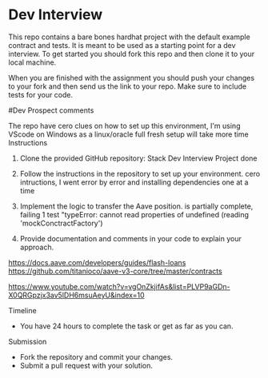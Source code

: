 # Dev Interview

This repo contains a bare bones hardhat project with the default example contract and tests. It is meant to be used as a starting point for a dev interview. To get started you should fork this repo and then clone it to your local machine.

When you are finished with the assignment you should push your changes to your fork and then send us the link to your repo. Make sure to include tests for your code.


#Dev Prospect comments

The repo have cero clues on how to set up this environment, I'm using VScode on Windows as a linux/oracle full fresh setup will take more time 
Instructions
1. Clone the provided GitHub repository: Stack Dev Interview Project done
2. Follow the instructions in the repository to set up your environment. cero intructions, I went error by error and installing dependencies one at a time
3. Implement the logic to transfer the Aave position. is partially complete, failing 1 test "typeError: cannot read properties of undefined (reading 'mockConctractFactory')


4. Provide documentation and comments in your code to explain your approach.

https://docs.aave.com/developers/guides/flash-loans
https://github.com/titanioco/aave-v3-core/tree/master/contracts

https://www.youtube.com/watch?v=vgOnZkjifAs&list=PLVP9aGDn-X0QRGpzjx3av5lDH6msuAeyU&index=10



Timeline
- You have 24 hours to complete the task or get as far as you can.

Submission
- Fork the repository and commit your changes.
- Submit a pull request with your solution.
